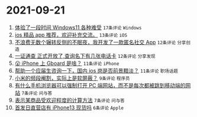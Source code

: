 # 2021-09-21

1. [体验了一段时间 Windows11 各种难受](https://www.v2ex.com/t/803146) `17条评论` `Windows`
1. [ios 精品 app 推荐，欢迎补充交流。](https://www.v2ex.com/t/803140) `13条评论` `iOS`
1. [不浪费无数个辗转反侧的不眠夜，我开发了一款匿名社交 App](https://www.v2ex.com/t/803144) `12条评论` `分享创造`
1. [一证通查 正式开放了,查询名下有几张电话卡](https://www.v2ex.com/t/803143) `12条评论` `分享发现`
1. [😮 iPhone 上 Gboard 是啥？](https://www.v2ex.com/t/803160) `11条评论` `iPhone`
1. [帮助一个应届生咨询一下，国内 ios 岗是否前景黯淡？](https://www.v2ex.com/t/803154) `11条评论` `职场话题`
1. [小米的频段阉割，实际上是软屏蔽？](https://www.v2ex.com/t/803137) `9条评论` `程序员`
1. [有什么手机浏览器可以强制打开 PC 端网站，而不是每次都被跳到移动端的网站](https://www.v2ex.com/t/803170) `7条评论` `问与答`
1. [表示某商品受欢迎程度的计算方法](https://www.v2ex.com/t/803134) `7条评论` `问与答`
1. [首发日直营店有 iPhone13 现货吗](https://www.v2ex.com/t/803171) `6条评论` `Apple`
